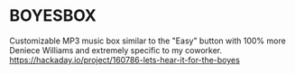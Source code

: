 # BOYESBOX
Customizable MP3 music box similar to the "Easy" button with 100% more Deniece Williams and extremely specific to my coworker.
https://hackaday.io/project/160786-lets-hear-it-for-the-boyes
